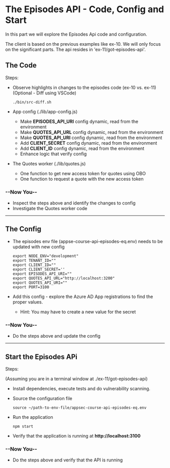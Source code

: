 # The Episodes API - Code, Config and Start

In this part we will explore the Episodes Api code and configuration.

The client is based on the previous examples like ex-10. We will only focus on the significant parts. The api resides in 'ex-11/got-episodes-api'.

## The Code

Steps:

* Observe highlights in changes to the episodes code (ex-10 vs. ex-11)
  </br>(Optional - Diff using VSCode)
  
  ```shell
  ./bin/src-diff.sh
  ```

* App config (./lib/app-config.js)
  * Make **EPISODES_API_URI** config dynamic, read from the environment
  * Make **QUOTES_API_URL** config dynamic, read from the environment 
  * Make **QUOTES_API_URI** config dynamic, read from the environment 
  * Add **CLIENT_SECRET** config dynamic, read from the environment 
  * Add **CLIENT_ID** config dynamic, read from the environment
  * Enhance logic that verify config
* The Quotes worker (./lib/quotes.js)
  * One function to get new access token for quotes using OBO
  * One function to request a quote with the new access token 

### --Now You--

* Inspect the steps above and identify the changes to config
* Investigate the Quotes worker code
  
---
## The Config

* The episodes env file (appse-course-api-episodes-eq.env) needs to be updated with new config
  
  ```shell
  export NODE_ENV="development"
  export TENANT_ID=""
  export CLIENT_ID=""
  export CLIENT_SECRET=''
  export EPISODES_API_URI=""
  export QUOTES_API_URL="http://localhost:3200"
  export QUOTES_API_URI=""
  export PORT=3100
  ```

* Add this config - explore the Azure AD App registrations to find the proper values.
  * Hint: You may have to create a new value for the secret

### --Now You--

* Do the steps above and update the config

---

## Start the Episodes APi

Steps:

(Assuming you are in a terminal window at ./ex-11/got-episodes-api)
  
* Install dependencies, execute tests and do vulnerability scanning.  
* Source the configuration file

    ```shell
    source ~/path-to-env-file/appsec-course-api-episodes-eq.env
    ```

* Run the application

    ```shell
    npm start 
    ```

* Verify that the application is running at **http://localhost:3100**

### --Now You--

* Do the steps above and verify that the API is running